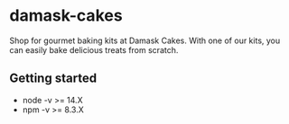 # damask-cakes
Shop for gourmet baking kits at Damask Cakes. With one of our kits, you can easily bake delicious treats from scratch.

## Getting started

- node -v >= 14.X
- npm -v >= 8.3.X
